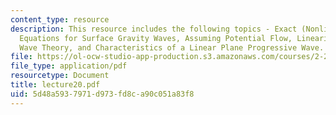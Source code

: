 ```yaml
---
content_type: resource
description: This resource includes the following topics - Exact (Nonlinear) Governing
  Equations for Surface Gravity Waves, Assuming Potential Flow, Linearized (Airy)
  Wave Theory, and Characteristics of a Linear Plane Progressive Wave.
file: https://ol-ocw-studio-app-production.s3.amazonaws.com/courses/2-20-marine-hydrodynamics-13-021-spring-2005/5d48a5937971d973fd8ca90c051a83f8_lecture20.pdf
file_type: application/pdf
resourcetype: Document
title: lecture20.pdf
uid: 5d48a593-7971-d973-fd8c-a90c051a83f8
---
```

